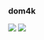 ### dom4k

![](https://d0m-4k.github.io/static/git_static_langs.svg)
![](https://img.shields.io/badge/telegram-%40dom4k-blue?style=social&logo=telegram&logoColor=%2326A5E4&link=https%3A%2F%2Ft.me%2Fdom_4k)
